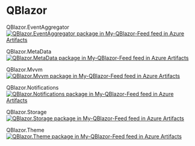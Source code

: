 # QBlazor

QBlazor.EventAggregator [![QBlazor.EventAggregator package in My-QBlazor-Feed feed in Azure Artifacts](https://feeds.dev.azure.com/dotnetnoobie/456421f4-0782-4d06-85e6-0e52c617840b/_apis/public/Packaging/Feeds/b31a71c2-1eeb-4772-97e4-9db03b0dada0/Packages/8bcd2522-059c-41fc-8fac-ba915b7ce674/Badge)](https://dev.azure.com/dotnetnoobie/Temp-Mvvm/_packaging?_a=package&feed=b31a71c2-1eeb-4772-97e4-9db03b0dada0&package=8bcd2522-059c-41fc-8fac-ba915b7ce674&preferRelease=true)

QBlazor.MetaData [![QBlazor.MetaData package in My-QBlazor-Feed feed in Azure Artifacts](https://feeds.dev.azure.com/dotnetnoobie/456421f4-0782-4d06-85e6-0e52c617840b/_apis/public/Packaging/Feeds/b31a71c2-1eeb-4772-97e4-9db03b0dada0/Packages/e46d8d88-eee5-478c-bbc8-73c9a3f0088a/Badge)](https://dev.azure.com/dotnetnoobie/Temp-Mvvm/_packaging?_a=package&feed=b31a71c2-1eeb-4772-97e4-9db03b0dada0&package=e46d8d88-eee5-478c-bbc8-73c9a3f0088a&preferRelease=true)

QBlazor.Mvvm [![QBlazor.Mvvm package in My-QBlazor-Feed feed in Azure Artifacts](https://feeds.dev.azure.com/dotnetnoobie/456421f4-0782-4d06-85e6-0e52c617840b/_apis/public/Packaging/Feeds/b31a71c2-1eeb-4772-97e4-9db03b0dada0/Packages/d95e6d49-3cac-4d2c-816f-88bf952a440e/Badge)](https://dev.azure.com/dotnetnoobie/Temp-Mvvm/_packaging?_a=package&feed=b31a71c2-1eeb-4772-97e4-9db03b0dada0&package=d95e6d49-3cac-4d2c-816f-88bf952a440e&preferRelease=true)

QBlazor.Notifications [![QBlazor.Notifications package in My-QBlazor-Feed feed in Azure Artifacts](https://feeds.dev.azure.com/dotnetnoobie/456421f4-0782-4d06-85e6-0e52c617840b/_apis/public/Packaging/Feeds/b31a71c2-1eeb-4772-97e4-9db03b0dada0/Packages/d5528988-9831-4e32-9902-aeba8a2728db/Badge)](https://dev.azure.com/dotnetnoobie/Temp-Mvvm/_packaging?_a=package&feed=b31a71c2-1eeb-4772-97e4-9db03b0dada0&package=d5528988-9831-4e32-9902-aeba8a2728db&preferRelease=true)

QBlazor.Storage [![QBlazor.Storage package in My-QBlazor-Feed feed in Azure Artifacts](https://feeds.dev.azure.com/dotnetnoobie/456421f4-0782-4d06-85e6-0e52c617840b/_apis/public/Packaging/Feeds/b31a71c2-1eeb-4772-97e4-9db03b0dada0/Packages/8128fd3b-4ec4-4771-a318-f4e2a1115c3e/Badge)](https://dev.azure.com/dotnetnoobie/Temp-Mvvm/_packaging?_a=package&feed=b31a71c2-1eeb-4772-97e4-9db03b0dada0&package=8128fd3b-4ec4-4771-a318-f4e2a1115c3e&preferRelease=true)

QBlazor.Theme [![QBlazor.Theme package in My-QBlazor-Feed feed in Azure Artifacts](https://feeds.dev.azure.com/dotnetnoobie/456421f4-0782-4d06-85e6-0e52c617840b/_apis/public/Packaging/Feeds/b31a71c2-1eeb-4772-97e4-9db03b0dada0/Packages/e52d0621-74e2-4f32-8bd1-05bfaae7cd59/Badge)](https://dev.azure.com/dotnetnoobie/Temp-Mvvm/_packaging?_a=package&feed=b31a71c2-1eeb-4772-97e4-9db03b0dada0&package=e52d0621-74e2-4f32-8bd1-05bfaae7cd59&preferRelease=true)
